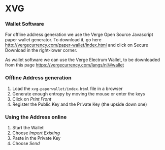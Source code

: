 # XVG

### Wallet Software

For offline address generation we use the Verge Open Source Javascript paper wallet generator. To download it, go here <http://vergecurrency.com/paper-wallet/index.html> and click on Secure Download in the right-lower corner.

As wallet software we can use the Verge Electrum Wallet, to be downloaded from this page <https://vergecurrency.com/langs/nl/#wallet>

### Offline Address generation

1. Load the `xvg-paperwallet/index.html` file in a browser
2. Generate enough entropy by moving the mouse or enter the keys
3. Click on *Print Front*
4. Register the Public Key and the Private Key (the upside down one)

### Using the Address online

1. Start the Wallet
2. Choose *Import Existing*
3. Paste in the Private Key
4. Choose *Send*

